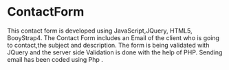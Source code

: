 # ContactForm
This contact form is developed using JavaScript,JQuery, HTML5, BooyStrap4.
The Contact Form includes an Email of the client who is going to contact,the subject and description.
The form is being validated with JQuery and the server side Validation is done with the help of PHP.
Sending email has been coded using Php .
